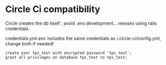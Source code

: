 # Circle Ci compatibility

Circle creates the db itself ; avoid .env.development... messes using rails credentials.

credentials.yml.enc includes the same credentials as /.circle-ci/config.yml, change both if needed!

```
create user tps_test with encrypted password 'tps_test';
grant all privileges on database tps_test to tps_test;
```
